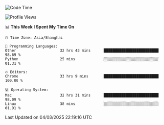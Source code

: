 <!--START_SECTION:waka-->
![Code Time](http://img.shields.io/badge/Code%20Time-3%2C584%20hrs%2056%20mins-blue)

![Profile Views](http://img.shields.io/badge/Profile%20Views-0-blue)

📊 **This Week I Spent My Time On** 

```text
🕑︎ Time Zone: Asia/Shanghai

💬 Programming Languages: 
Other                    32 hrs 43 mins      █████████████████████████   98.69 % 
Python                   25 mins             ░░░░░░░░░░░░░░░░░░░░░░░░░   01.31 % 

🔥 Editors: 
Chrome                   33 hrs 9 mins       █████████████████████████   100.00 % 

💻 Operating System: 
Mac                      32 hrs 31 mins      █████████████████████████   98.09 % 
Linux                    38 mins             ░░░░░░░░░░░░░░░░░░░░░░░░░   01.91 % 
```


 Last Updated on 04/03/2025 22:19:16 UTC
<!--END_SECTION:waka-->